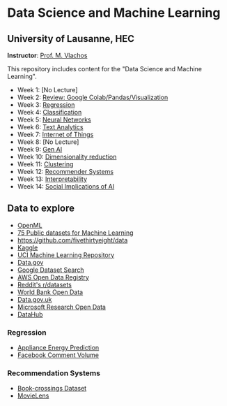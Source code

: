 # Data Science and Machine Learning 
## University of Lausanne, HEC

**Instructor**: [Prof. M. Vlachos](https://people.unil.ch/michalisvlachos/)

This repository includes content for the "Data Science and Machine Learning".

- Week 1: [No Lecture]
- Week 2: [Review: Google Colab/Pandas/Visualization](Week_2)
- Week 3: [Regression](Week_3)
- Week 4: [Classification](Week_4)
- Week 5: [Neural Networks](Week_5)
- Week 6: [Text Analytics](Week_6)
- Week 7: [Internet of Things](Week_7)
- Week 8: [No Lecture]
- Week 9: [Gen AI](Week_9)
- Week 10: [Dimensionality reduction](Week_10)
- Week 11: [Clustering](Week_11)
- Week 12: [Recommender Systems](Week_12)
- Week 13: [Interpretability](Week_13)
- Week 14: [Social Implications of AI](Week_14)


## Data to explore
- [OpenML](https://www.openml.org/)
- [75 Public datasets for Machine Learning](https://blog.superannotate.com/public-datasets-for-machine-learning/)
- https://github.com/fivethirtyeight/data
- [Kaggle](www.kaggle.com)
- [UCI Machine Learning Repository](https://archive.ics.uci.edu/datasets)
- [Data.gov](www.data.gov)
- [Google Dataset Search](https://datasetsearch.research.google.com/)
- [AWS Open Data Registry](registry.opendata.aws)
- [Reddit's r/datasets](www.reddit.com/r/datasets)
- [World Bank Open Data](data.worldbank.org)
- [Data.gov.uk](data.gov.uk)
- [Microsoft Research Open Data](msropendata.com)
- [DataHub](datahub.io)

### Regression
- [Appliance Energy Prediction](https://archive.ics.uci.edu/ml/datasets/Appliances+energy+prediction)
- [Facebook Comment Volume](https://archive.ics.uci.edu/ml/datasets/Facebook+Comment+Volume+Dataset#)

### Recommendation Systems
- [Book-crossings Dataset](http://www2.informatik.uni-freiburg.de/~cziegler/BX/)
- [MovieLens](https://grouplens.org/datasets/movielens/)
